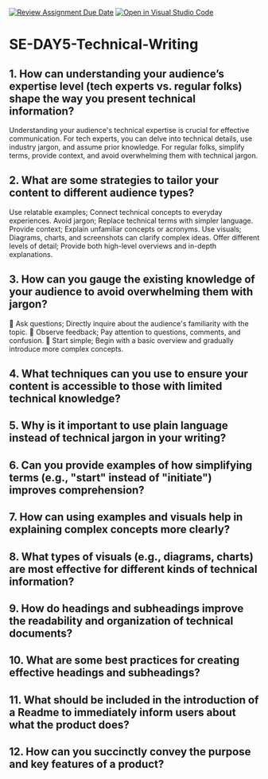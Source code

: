 [![Review Assignment Due Date](https://classroom.github.com/assets/deadline-readme-button-22041afd0340ce965d47ae6ef1cefeee28c7c493a6346c4f15d667ab976d596c.svg)](https://classroom.github.com/a/zsAR-pyY)
[![Open in Visual Studio Code](https://classroom.github.com/assets/open-in-vscode-2e0aaae1b6195c2367325f4f02e2d04e9abb55f0b24a779b69b11b9e10269abc.svg)](https://classroom.github.com/online_ide?assignment_repo_id=18867233&assignment_repo_type=AssignmentRepo)
# SE-DAY5-Technical-Writing
## 1. How can understanding your audience’s expertise level (tech experts vs. regular folks) shape the way you present technical information?
Understanding your audience's technical expertise is crucial for effective communication. 
For tech experts, you can delve into technical details, use industry jargon, and assume prior knowledge. 
For regular folks, simplify terms, provide context, and avoid overwhelming them with technical jargon.

## 2. What are some strategies to tailor your content to different audience types?
Use relatable examples; Connect technical concepts to everyday experiences.
Avoid jargon; Replace technical terms with simpler language.
Provide context; Explain unfamiliar concepts or acronyms.
Use visuals; Diagrams, charts, and screenshots can clarify complex ideas.
Offer different levels of detail; Provide both high-level overviews and in-depth explanations.

## 3. How can you gauge the existing knowledge of your audience to avoid overwhelming them with jargon?
	Ask questions; Directly inquire about the audience's familiarity with the topic.
	Observe feedback; Pay attention to questions, comments, and confusion.
	Start simple; Begin with a basic overview and gradually introduce more complex concepts.

## 4. What techniques can you use to ensure your content is accessible to those with limited technical knowledge?
## 5. Why is it important to use plain language instead of technical jargon in your writing?
## 6. Can you provide examples of how simplifying terms (e.g., "start" instead of "initiate") improves comprehension?
## 7. How can using examples and visuals help in explaining complex concepts more clearly?
## 8. What types of visuals (e.g., diagrams, charts) are most effective for different kinds of technical information?
## 9. How do headings and subheadings improve the readability and organization of technical documents?
## 10. What are some best practices for creating effective headings and subheadings?
## 11. What should be included in the introduction of a Readme to immediately inform users about what the product does?
## 12. How can you succinctly convey the purpose and key features of a product?
